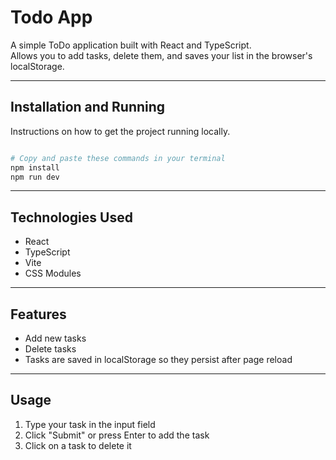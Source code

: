 # Todo App

A simple ToDo application built with React and TypeScript.  
Allows you to add tasks, delete them, and saves your list in the browser's localStorage.

---

## Installation and Running

Instructions on how to get the project running locally.

```bash

# Copy and paste these commands in your terminal
npm install
npm run dev
```
---

## Technologies Used

- React
- TypeScript
- Vite
- CSS Modules

---


## Features

- Add new tasks
- Delete tasks
- Tasks are saved in localStorage so they persist after page reload


---

## Usage

1. Type your task in the input field
2. Click "Submit" or press Enter to add the task
3. Click on a task to delete it